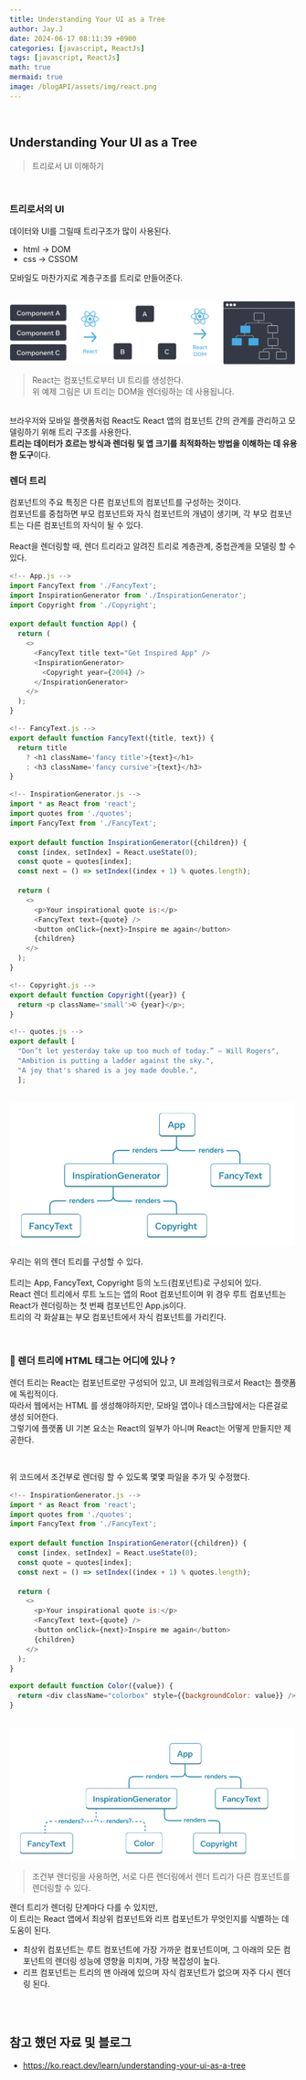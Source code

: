 ```yaml
---
title: Understanding Your UI as a Tree
author: Jay.J
date: 2024-06-17 08:11:39 +0900
categories: [javascript, ReactJs]
tags: [javascript, ReactJs]
math: true
mermaid: true
image: /blogAPI/assets/img/react.png
---
```


<br>

## Understanding Your UI as a Tree
> 트리로서 UI 이해하기
<br>

### 트리로서의 UI
데이터와 UI를 그릴때 트리구조가 많이 사용된다.
- html → DOM
- css → CSSOM 

모바일도 마찬가지로 계층구조를 트리로 만들어준다.

<br>

<img src="../assets/img/ui_tree.png" alt="" style="max-width:500px">

> React는 컴포넌트로부터 UI 트리를 생성한다.<br>
> 위 예제 그림은 UI 트리는 DOM을 렌더링하는 데 사용됩니다.

<br>
브라우저와 모바일 플랫폼처럼 React도 React 앱의 컴포넌트 간의 관계를 관리하고 모델링하기 위해 트리 구조를 사용한다. <br>
<b>트리는 데이터가 흐르는 방식과 렌더링 및 앱 크기를 최적화하는 방법을 이해하는 데 유용한 도구</b>이다.

<br>

### 렌더 트리 
컴포넌트의 주요 특징은 다른 컴포넌트의 컴포넌트를 구성하는 것이다.<br>
컴포넌트를 중첩하면 부모 컴포넌트와 자식 컴포넌트의 개념이 생기며, 각 부모 컴포넌트는 다른 컴포넌트의 자식이 될 수 있다.<br>
<br>
React을 렌더링할 때, 렌더 트리라고 알려진 트리로 계층관계, 중첩관계을 모델링 할 수 있다.
<br>
```js
<!-- App.js -->
import FancyText from './FancyText';
import InspirationGenerator from './InspirationGenerator';
import Copyright from './Copyright';

export default function App() {
  return (
    <>
      <FancyText title text="Get Inspired App" />
      <InspirationGenerator>
        <Copyright year={2004} />
      </InspirationGenerator>
    </>
  );
}
```
```js
<!-- FancyText.js -->
export default function FancyText({title, text}) {
  return title
    ? <h1 className='fancy title'>{text}</h1>
    : <h3 className='fancy cursive'>{text}</h3>
}
```
```js
<!-- InspirationGenerator.js -->
import * as React from 'react';
import quotes from './quotes';
import FancyText from './FancyText';

export default function InspirationGenerator({children}) {
  const [index, setIndex] = React.useState(0);
  const quote = quotes[index];
  const next = () => setIndex((index + 1) % quotes.length);

  return (
    <>
      <p>Your inspirational quote is:</p>
      <FancyText text={quote} />
      <button onClick={next}>Inspire me again</button>
      {children}
    </>
  );
}
```
```js
<!-- Copyright.js -->
export default function Copyright({year}) {
  return <p className='small'>©️ {year}</p>;
}

```
```js
<!-- quotes.js -->
export default [
  "Don’t let yesterday take up too much of today.” — Will Rogers",
  "Ambition is putting a ladder against the sky.",
  "A joy that's shared is a joy made double.",
  ];
```
<br>
<img src="../assets/img/render_tree.png" alt="" style="max-width:500px">

우리는 위의 렌더 트리를 구성할 수 있다.<br>
<br>
트리는 App, FancyText, Copyright 등의 노드(컴포넌트)로 구성되어 있다.<br>
React 렌더 트리에서 루트 노드는 앱의 Root 컴포넌트이며 위 경우 루트 컴포넌트는 React가 렌더링하는 첫 번째 컴포넌트인 App.js이다.<br>
트리의 각 화살표는 부모 컴포넌트에서 자식 컴포넌트를 가리킨다.

<br>

### 📝 렌더 트리에 HTML 태그는 어디에 있나 ?

렌더 트리는 React는 컴포넌트로만 구성되어 있고, UI 프레임워크로서 React는 플랫폼에 독립적이다.<br>
따라서 웹에서는 HTML 를 생성해야하지만, 모바일 앱이나 데스크탑에서는 다른걸로 생성 되어한다.<br>
그렇기에 플랫폼 UI 기본 요소는 React의 일부가 아니며 React는 어떻게 만들지만 제공한다. 

<br>


위 코드에서 조건부로 렌더링 할 수 있도록 몇몇 파일을 추가 및 수정했다.
```js
<!-- InspirationGenerator.js -->
import * as React from 'react';
import quotes from './quotes';
import FancyText from './FancyText';

export default function InspirationGenerator({children}) {
  const [index, setIndex] = React.useState(0);
  const quote = quotes[index];
  const next = () => setIndex((index + 1) % quotes.length);

  return (
    <>
      <p>Your inspirational quote is:</p>
      <FancyText text={quote} />
      <button onClick={next}>Inspire me again</button>
      {children}
    </>
  );
}
```
```js
export default function Color({value}) {
  return <div className="colorbox" style={{backgroundColor: value}} />
}
```
<br>
<img src="../assets/img/render_tree2.png" alt="" style="max-width:500px">

> 조건부 렌더링을 사용하면, 서로 다른 렌더링에서 렌더 트리가 다른 컴포넌트를 렌더링할 수 있다.

렌더 트리가 렌더링 단계마다 다를 수 있지만,<br>
이 트리는 React 앱에서 최상위 컴포넌트와 리프 컴포넌트가 무엇인지를 식별하는 데 도움이 된다.

- 최상위 컴포넌트는 루트 컴포넌트에 가장 가까운 컴포넌트이며, 그 아래의 모든 컴포넌트의 렌더링 성능에 영향을 미치며, 가장 복잡성이 높다.
- 리프 컴포넌트는 트리의 맨 아래에 있으며 자식 컴포넌트가 없으며 자주 다시 렌더링 된다.

<br>
<br>

## 참고 했던 자료 및 블로그  
 - <a href="https://ko.react.dev/learn/understanding-your-ui-as-a-tree" target="_blank">https://ko.react.dev/learn/understanding-your-ui-as-a-tree</a>
 
